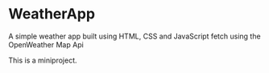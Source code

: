 # WeatherApp
A simple weather app built using HTML, CSS and JavaScript fetch  using the OpenWeather Map Api

This is a miniproject.
